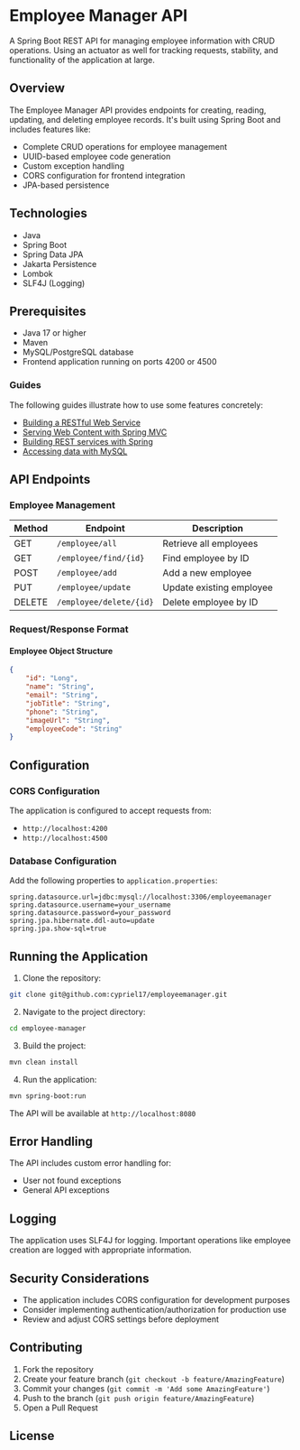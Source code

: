 # Employee Manager API

A Spring Boot REST API for managing employee information with CRUD operations.
Using an actuator as well for tracking requests, stability, and functionality of the application at large.

## Overview

The Employee Manager API provides endpoints for creating, reading, updating, and deleting employee records. It's built using Spring Boot and includes features like:

- Complete CRUD operations for employee management
- UUID-based employee code generation
- Custom exception handling
- CORS configuration for frontend integration
- JPA-based persistence

## Technologies

- Java
- Spring Boot
- Spring Data JPA
- Jakarta Persistence
- Lombok
- SLF4J (Logging)

## Prerequisites

- Java 17 or higher
- Maven
- MySQL/PostgreSQL database
- Frontend application running on ports 4200 or 4500

### Guides
The following guides illustrate how to use some features concretely:

* [Building a RESTful Web Service](https://spring.io/guides/gs/rest-service/)
* [Serving Web Content with Spring MVC](https://spring.io/guides/gs/serving-web-content/)
* [Building REST services with Spring](https://spring.io/guides/tutorials/rest/)
* [Accessing data with MySQL](https://spring.io/guides/gs/accessing-data-mysql/)

## API Endpoints

### Employee Management

| Method | Endpoint | Description |
|--------|----------|-------------|
| GET | `/employee/all` | Retrieve all employees |
| GET | `/employee/find/{id}` | Find employee by ID |
| POST | `/employee/add` | Add a new employee |
| PUT | `/employee/update` | Update existing employee |
| DELETE | `/employee/delete/{id}` | Delete employee by ID |

### Request/Response Format

#### Employee Object Structure
```json
{
    "id": "Long",
    "name": "String",
    "email": "String",
    "jobTitle": "String",
    "phone": "String",
    "imageUrl": "String",
    "employeeCode": "String"
}
```

## Configuration

### CORS Configuration
The application is configured to accept requests from:
- `http://localhost:4200`
- `http://localhost:4500`

### Database Configuration
Add the following properties to `application.properties`:

```properties
spring.datasource.url=jdbc:mysql://localhost:3306/employeemanager
spring.datasource.username=your_username
spring.datasource.password=your_password
spring.jpa.hibernate.ddl-auto=update
spring.jpa.show-sql=true
```

## Running the Application

1. Clone the repository:
```bash
git clone git@github.com:cypriel17/employeemanager.git
```

2. Navigate to the project directory:
```bash
cd employee-manager
```

3. Build the project:
```bash
mvn clean install
```

4. Run the application:
```bash
mvn spring-boot:run
```

The API will be available at `http://localhost:8080`

## Error Handling

The API includes custom error handling for:
- User not found exceptions
- General API exceptions

## Logging

The application uses SLF4J for logging. Important operations like employee creation are logged with appropriate information.

## Security Considerations

- The application includes CORS configuration for development purposes
- Consider implementing authentication/authorization for production use
- Review and adjust CORS settings before deployment

## Contributing

1. Fork the repository
2. Create your feature branch (`git checkout -b feature/AmazingFeature`)
3. Commit your changes (`git commit -m 'Add some AmazingFeature'`)
4. Push to the branch (`git push origin feature/AmazingFeature`)
5. Open a Pull Request

## License
